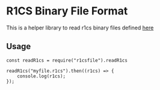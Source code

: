 # R1CS Binary File Format

This is a helper library to read r1cs binary files defined [here](doc/r1cs_bin_format.md)

## Usage

```
const readR1cs = require("r1csfile").readR1cs

readR1cs("myfile.r1cs").then((r1cs) => {
	console.log(r1cs);
});
